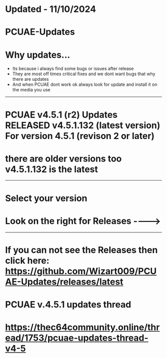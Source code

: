 # Updated - 11/10/2024 #
# PCUAE-Updates #
# Why updates...  #
* Its because i always find some bugs or issues after release
* They are most off times critical fixes and we dont want bugs that why there are updates
* And when PCUAE dont work ok always look for update and install it on the media you use
<hr>

# PCUAE v4.5.1 (r2) Updates RELEASED v4.5.1.132 (latest version) For version 4.5.1 (revison 2 or later) #
# there are older versions too v4.5.1.132 is the latest

<hr>

# Select your version
# Look on the right for Releases ----> #

<hr>

# If you can not see the Releases then click here: <br> https://github.com/Wizart009/PCUAE-Updates/releases/latest #
# PCUAE v.4.5.1 updates thread #
# https://thec64community.online/thread/1753/pcuae-updates-thread-v4-5 #
<br>
